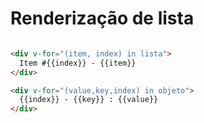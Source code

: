 # Renderização de lista

```html

<div v-for="(item, index) in lista">
  Item #{{index}} - {{item}}
</div>

<div v-for="(value,key,index) in objeto">
  {{index}} - {{key}} : {{value}}
</div>
```
